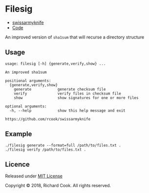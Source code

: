 # Filesig

* [swissarmyknife](README.md)
* [Code](filesig)

An improved version of `sha1sum` that will recurse a directory structure

## Usage

```
usage: filesig [-h] {generate,verify,show} ...

An improved sha1sum

positional arguments:
  {generate,verify,show}
    generate            generate checksum file
    verify              verify files in checksum file
    show                show signatures for one or more files

optional arguments:
  -h, --help            show this help message and exit

https://github.com/rcook/swissarmyknife
```

## Example

```
./filesig generate --format=full /path/to/files.txt .
./filesig verify /path/to/files.txt .
```

## Licence

Released under [MIT License][licence]

Copyright &copy; 2018, Richard Cook. All rights reserved.

[licence]: LICENSE
